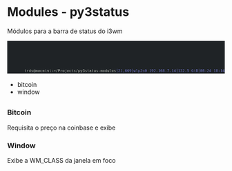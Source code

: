 # Modules - py3status
Módulos para a barra de status do i3wm

![](sc.png)

- bitcoin
- window

## 
### Bitcoin
Requisita o preço na coinbase e exibe

### Window
Exibe a WM_CLASS da janela em foco


